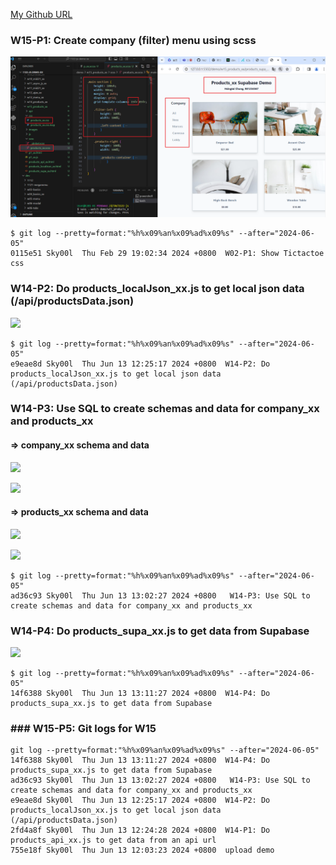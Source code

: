 [My Github URL](https://github.com/Sky00l/1112-js-demo_90.git)
 
### W15-P1: Create company (filter) menu using scss
 
![](w15-p1.png)

```
$ git log --pretty=format:"%h%x09%an%x09%ad%x09%s" --after="2024-06-05"
0115e51 Sky00l  Thu Feb 29 19:02:34 2024 +0800  W02-P1: Show Tictactoe css

```

### W14-P2: Do products_localJson_xx.js to get local json data (/api/productsData.json)
 
![](w14-p2.png)

```
$ git log --pretty=format:"%h%x09%an%x09%ad%x09%s" --after="2024-06-05"
e9eae8d Sky00l  Thu Jun 13 12:25:17 2024 +0800  W14-P2: Do products_localJson_xx.js to get local json data (/api/productsData.json)

```

### W14-P3: Use SQL to create schemas and data for company_xx and products_xx
 
#### => company_xx schema and data
 
![](w14-p3-1.png)
 
![](w14-p3-2.png)
 
#### => products_xx schema and data
 
![](w14-p3-3.png)
 
![](w14-p3-4.png)

```
$ git log --pretty=format:"%h%x09%an%x09%ad%x09%s" --after="2024-06-05"
ad36c93 Sky00l  Thu Jun 13 13:02:27 2024 +0800   W14-P3: Use SQL to create schemas and data for company_xx and products_xx

```

### W14-P4: Do products_supa_xx.js to get data from Supabase
 
![](w14-p4.png)

```
$ git log --pretty=format:"%h%x09%an%x09%ad%x09%s" --after="2024-06-05"
14f6388 Sky00l  Thu Jun 13 13:11:27 2024 +0800  W14-P4: Do products_supa_xx.js to get data from Supabase  

```

### ### W15-P5:  Git logs for W15

```
git log --pretty=format:"%h%x09%an%x09%ad%x09%s" --after="2024-06-05"
14f6388 Sky00l  Thu Jun 13 13:11:27 2024 +0800  W14-P4: Do products_supa_xx.js to get data from Supabase  
ad36c93 Sky00l  Thu Jun 13 13:02:27 2024 +0800   W14-P3: Use SQL to create schemas and data for company_xx and products_xx
e9eae8d Sky00l  Thu Jun 13 12:25:17 2024 +0800  W14-P2: Do products_localJson_xx.js to get local json data (/api/productsData.json)
2fd4a8f Sky00l  Thu Jun 13 12:24:28 2024 +0800  W14-P1: Do products_api_xx.js to get data from an api url 
755e18f Sky00l  Thu Jun 13 12:03:23 2024 +0800  upload demo
```

